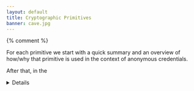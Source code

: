 ```yaml
---
layout: default
title: Cryptographic Primitives
banner: cave.jpg
---
```

{% comment %}

For each primitive we start with a quick summary and an overview of how/why
that primitive is used in the context of anonymous credentials.

After that, in the <details> block we can go into more details. For example:
- Literature overview
- Security properties
- Links to implementations
- Miscelaneous notes, drawbacks, etc.

{% endcomment %}


<style>

h2 {
    font-size: 1.5em;
}

h3 {
    font-size: 1.2em;
}

</style>


In this page you can find cryptographic schemes that can serve as the basis of anonymous credential schemes.

## Algebraic MACs

Algebraic MACs are MACs constructed in cyclic groups of prime order. Algebraic
MACs are used in the context of anonymous credentials because it's easy and
fast to create zero knowledge proofs about algebraic statements.

<details>
<summary markdown="span">Click for details</summary>

Algebraic MACs must satisfy *correctness* -- that honestly generated MACs must
verify correctly -- and *existential unforgeability* -- that those without
access to the symmetric key cannot generate MACs on new data.

MACs of this nature are combined with ZK proofs to construct anonymous
credentials, for example see Chase et al. [[CMZ14]].

</details>

## Accumulators {#acc}

A cryptographic accumulator aggregates many different values into a
fixed-length digest. They also allow to verify whether an element is
accumulated or not using a *membership witness*. In the context of anonymous
credentials, accumulators can be used to implement various shapes of credential
revocation.

<details>
<summary markdown="span">Click for details</summary>
Accumulators were first introduced by [Benaloh and De
Mare](https://link.springer.com/content/pdf/10.1007%2F3-540-48285-7_24.pdf) as
a time-stamping protocol.

The main constructions for dynamic accumulators according to [Benarroch et
al](https://eprint.iacr.org/2019/1255.pdf) and [Boneh et
al](https://eprint.iacr.org/2018/1188.pdf) are:

- RSA-Based: Slow to bootstrap, reasonable performance for updates, proof
  generation and verification ([BP97, CL02, LLX07, Lip12])
- ECC-based: Smaller and faster proofs than RSA. Setup parameters large and the
  number of elements they support is fixed after creation. Work on curves that
  support bilinear pairings. ([DT08, CKS09, Ngu05])
- Merkle hash trees: Short setup parameters and accumulator size depends on
  tree depth ([[Mer88, CHKO08])

[Example ECC-based scheme](https://eprint.iacr.org/2020/777.pdf)
and [example RSA-based implementation](https://github.com/mikelodder7/accumulator-rs).

</details>

## Oblivious Pseudorandom Functions {#oprfs}

Oblivious Pseudorandom Functions (OPRFs) are two-party protocols for obliviously
evaluating pseudorandom functions: using private client inputs, and a private
server key. Such protocols can be augmented with extra verifiability properties
(VOPRFs) to ensure that the client can verify that the PRF is evaluated
correctly.

OPRFs are used in the context of anonymous credentials in a similar way that
blind signatures are used. The client sends a blinded nonce to the server, and
the server produces a pseudorandom value from that nonce in a way that the
client can *verify* that it was created in a unique way and hence the server
could not tag the message.

<details>
<summary markdown="span">Click for details</summary>

The key security properties of such protocols are that the final output is
*pseudorandom* against malicious clients, and that malicious servers cannot
learn anything about client inputs. If *verifiability* is required, servers
must prove to the client that the PRF output is correct.

OPRF constructions typically considered in anonymous credential schemes include
[[JKK14]] and [[NR04]].
</details>

## Blind Signatures {#blindsigs}

Signatures are cryptographic schemes for verifying the authenticity of digital
messages. Signatures must satisfy two main security properties: *correctness*,
which asks that all honestly-generated signatures must verify, and *unforgeability*,
which asks that it is unfeasible for an adversary to forge signatures, even after
observing an arbitrary number of them.

Blind Signatures are multi-party protocols for computing cryptographic signatures
in which the message is blinded before being signed. In this way, it is possible
for the signer to sign a message without knowing its content.

<details>
<summary markdown="span">Click for details</summary>

### Blind RSA signature

Chaum's Blind RSA signature scheme, [analyzed by Bellare et al.](https://link.springer.com/article/10.1007/s00145-002-0120-1)
is perhaps the most widely known blind signature scheme. Variations of this protocol,
using different message encoding schemes such as FDH and PSS, have been proposed
and implemented. Blind RSA can also be made partially oblivious to support a
fixed amount of public attributes [[AF96]], albeit at significant performance costs.

### Blind Schnorr signatures

Schnorr signatures gave rise to a plethora of variants, some of them with
applications to anonymous credentials and e-voting. A Blind Schnorr signature
scheme is a two-party protocol for receiving valid Schnorr signatures on hidden
inputs.

Derived from Schnorr blind signatures, [partially blind signatures](https://www.iacr.org/archive/crypto2000/18800272/18800272.pdf) (Abe et al.) are signatures which allow the signature to contain a non-blinded part,
that is mutually shared between the server and the client.

Security of most Schnorr signature variants reduces to the ROS problem [[Sch01]].
[[BLL+20]] demonstrated a polynomial-time attack against this problem, improving
on Wagner's subexponential-time attack. This impacted most known Schnorr variants.
[[FPS20]] introduced a variant of Schnorr's protocol that is not known to be
vulnerable to this attack.

### BBS+ signatures (Boneh-Boyen-Shacham signatures) {#blindsig-bbs}

First introduced by [by Boneh et al.](http://crypto.stanford.edu/~dabo/papers/groupsigs.pdf)
as BBS signatures, and then later improved
[by Au et al.](http://web.cs.iastate.edu/~wzhang/teach-552/ReadingList/552-14.pdf)
as BBS+ signatures. Also studied [by Camenisch et al.](https://eprint.iacr.org/2016/663.pdf).

They allow the multi-message signing while producing a single output
signature. This fits naturally the use case of attributes in anonymous
credentials.

While pairings are used during the scheme, they are not used for signature
verification.

### PS signatures (Pointcheval-Sanders signatures)

[PS signatures] are usually used for threshold issuance.

[Related signature scheme](https://eprint.iacr.org/2020/016.pdf)

### Waters+ signatures

[Meiklejohn et al.](https://www.cs.utexas.edu/~hovav/dist/blindsigs.pdf) built on
a generalized version of Waters signatures, in combination with Groth-Sahai proofs,
to construct a round-optimal, partially oblivious blind signature scheme.

### BLS signatures (Boneh–Lynn–Shacham signatures)

[BLS signatures] are used to create credential schemes with selective attribute disclosure.

### Mercurial Signatures

[Mercurial signatures] can [be used](https://eprint.iacr.org/2018/923.pdf) to create delegetable credentials.

### Signatures of Knowledge

[Signatures of Knowledge] allow one to issue signatures on behalf of any NP
statement, that can be interpreted as follows: “A person inpossession of a
witness to the statement that x∈L has signed message m.”

</details>

## Zero-Knowledge Proofs

Zero-knowledge proofs are cryptographic constructions by which a prover can
convince a verifier that a statement is true.

Zero-knowledge proofs are a fundamental tool in the construction of anonymous
credentials. They are used in various different ways depending on the scheme:
For example, they can protect linkabilty by allowing clients to prove the
existence of trusted signatures without revealing the signatures themselves
(e.g. [[CL06]]({{site.baseurl}}/schemes.html#cl06)). They can also protect
linkability by allowing issuers to prove to clients that token issuance was
conducted properly (e.g. [[PP]](({{site.baseurl}}/schemes.html#pricacy-pass))

<details>
<summary markdown="span">Click for details</summary>

We demand essentially three main properties from zero knowledge proofs:
*completeness*, which means that honestly-generated proofs should always
verify; *soundness*, which protects the verifier and states that it is
computationally unfeasible for an attacker to generate invalid proofs;
*zero-knowledge*, which means that the proof itself leaks no information
besides what can be already inferred by the statement itself.

Depending on the anonymous credential application, different notion of
soundness might apply.

</details>

[CMZ14]: <https://eprint.iacr.org/2013/516.pdf)>
[JKK14]: <https://eprint.iacr.org/2014/650.pdf>
[NR14]: <http://www.wisdom.weizmann.ac.il/~naor/PAPERS/gdh.ps>
[Mercurial Signatures]: <https://eprint.iacr.org/2020/979>
[Signatures of Knowledge]: <https://eprint.iacr.org/2006/184.pdf>
[BLS signatures]: <https://www.iacr.org/archive/asiacrypt2001/22480516.pdf>
[PS signatures]: <https://eprint.iacr.org/2015/525.pdf>
[BBS+ signatures]: <http://web.cs.iastate.edu/~wzhang/teach-552/ReadingList/552-14.pdf>
[AF96]: <https://link.springer.com/chapter/10.1007/BFb0034851>
[MSF10]: <https://www.cs.utexas.edu/~hovav/dist/blindsigs.pdf>
[Wat04]: <https://eprint.iacr.org/2004/180.pdf>
[Sch01]: <https://link.springer.com/chapter/10.1007%2F3-540-45600-7_1>
[BLL+20]: <https://eprint.iacr.org/2020/945.pdf>
[FPS20]: <https://doi.org/10.1007/978-3-030-45724-2_3>